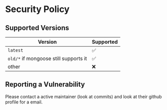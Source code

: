 # Security Policy

## Supported Versions

| Version                               | Supported          |
| ------------------------------------- | ------------------ |
| `latest`                              | :white_check_mark: |
| `old/*` if mongoose still supports it | :white_check_mark: |
| other                                 | :x:                |

## Reporting a Vulnerability

Please contact a active maintainer (look at commits) and look at their github profile for a email.
